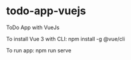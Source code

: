 # todo-app-vuejs
ToDo App with VueJs

To install Vue 3 with CLI: npm install -g @vue/cli

To run app: npm run serve
